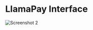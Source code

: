 # LlamaPay Interface

![Screenshot 2](https://user-images.githubusercontent.com/96025197/165397828-063a0d16-edc0-490a-b947-dec75b1005f4.png)
